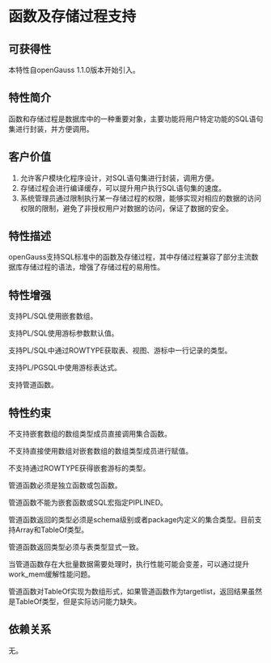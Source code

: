 # 函数及存储过程支持<a name="ZH-CN_TOPIC_0000001152195137"></a>

## 可获得性<a name="section56086982"></a>

本特性自openGauss 1.1.0版本开始引入。

## 特性简介<a name="section35020791"></a>

函数和存储过程是数据库中的一种重要对象，主要功能将用户特定功能的SQL语句集进行封装，并方便调用。

## 客户价值<a name="section46751668"></a>

1.  允许客户模块化程序设计，对SQL语句集进行封装，调用方便。
2.  存储过程会进行编译缓存，可以提升用户执行SQL语句集的速度。
3.  系统管理员通过限制执行某一存储过程的权限，能够实现对相应的数据的访问权限的限制，避免了非授权用户对数据的访问，保证了数据的安全。

## 特性描述<a name="section18111828"></a>

openGauss支持SQL标准中的函数及存储过程，其中存储过程兼容了部分主流数据库存储过程的语法，增强了存储过程的易用性。

## 特性增强<a name="section28788730"></a>

支持PL/SQL使用嵌套数组。

支持PL/SQL使用游标参数默认值。

支持PL/SQL中通过ROWTYPE获取表、视图、游标中一行记录的类型。

支持PL/PGSQL中使用游标表达式。

支持管道函数。

## 特性约束<a name="section06531946143616"></a>

不支持嵌套数组的数组类型成员直接调用集合函数。

不支持直接使用数组对嵌套数组的数组类型成员进行赋值。

不支持通过ROWTYPE获得嵌套游标的类型。

管道函数必须是独立函数或包函数。

管道函数不能为嵌套函数或SQL宏指定PIPLINED。

管道函数返回的类型必须是schema级别或者package内定义的集合类型。目前支持Array和TableOf类型。

管道函数返回类型必须与表类型显式一致。

当管道函数存在大批量数据需要处理时，执行性能可能会变差，可以通过提升work_mem缓解性能问题。

管道函数对TableOf实现为数组形式，如果管道函数作为targetlist，返回结果虽然是TableOf类型，但是实际访问能力缺失。

## 依赖关系<a name="section57771982"></a>

无。

